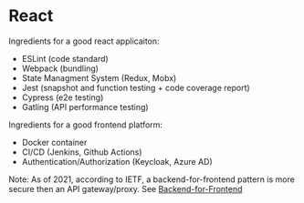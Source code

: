 # React


Ingredients for a good react applicaiton:
* ESLint (code standard)
* Webpack (bundling)
* State Managment System (Redux, Mobx)
* Jest (snapshot and function testing + code coverage report) 
* Cypress (e2e testing)
* Gatling (API performance testing)

Ingredients for a good frontend platform:
* Docker container
* CI/CD (Jenkins, Github Actions)
* Authentication/Authorization (Keycloak, Azure AD)

Note: As of 2021, according to IETF, a backend-for-frontend pattern is more secure then an API gateway/proxy. See [Backend-for-Frontend](https://www.skobba.net/docs/Architecture/CloudPatterns/bff.html)
